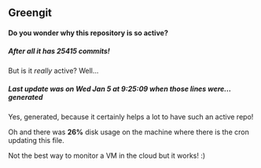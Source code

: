 ## Greengit

#### Do you wonder why this repository is so active?

##### After all it has 25415 commits!

But is it *really* active? Well...

##### Last update was on Wed Jan 5 at 9:25:09 when those lines were... generated

Yes, generated, because it certainly helps a lot to have such an active repo!

Oh and there was **26%** disk usage on the machine
where there is the cron updating this file.

Not the best way to monitor a VM in the cloud but it works! :)
